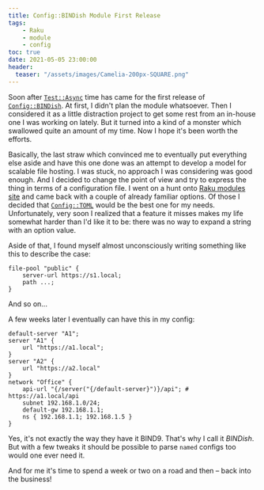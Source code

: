 ```yaml
---
title: Config::BINDish Module First Release
tags:
    - Raku
    - module
    - config
toc: true
date: 2021-05-05 23:00:00
header:
  teaser: "/assets/images/Camelia-200px-SQUARE.png"
---
```

Soon after [`Test::Async`](http://localhost:4000/2021/04/27/Test-Async-Release)
time has came for the first release of
[`Config::BINDish`](https://modules.raku.org/dist/Config::BINDish:zef:zef:vrurg).
At first, I didn't plan the module whatsoever. Then I considered it as a little
distraction project to get some rest from an in-house one I was working on
lately. But it turned into a kind of a monster which swallowed quite an amount
of my time. Now I hope it's been worth the efforts.

Basically, the last straw which convinced me to eventually put everything else
aside and have this one done was an attempt to develop a model for scalable file
hosting. I was stuck, no approach I was considering was good enough. And I
decided to change the point of view and try to express the thing in terms of a
configuration file. I went on a hunt onto [Raku modules
site](https://modules.raku.org) and came back with a couple of already familiar
options. Of those I decided that
[`Config::TOML`](https://github.com/atweiden/config-toml) would be the best one
for my needs. Unfortunately, very soon I realized that a feature it misses makes
my life somewhat harder than I'd like it to be: there was no way to expand a
string with an option value.

Aside of that, I found myself almost unconsciously writing something like this
to describe the case:

```
file-pool "public" {
    server-url https://s1.local;
    path ...;
}
```

And so on...

A few weeks later I eventually can have this in my config:

```
default-server "A1";
server "A1" {
    url "https://a1.local";
}
server "A2" {
    url "https://a2.local"
}
network "Office" {
    api-url "{/server("{/default-server}")}/api"; # https://a1.local/api
    subnet 192.168.1.0/24;
    default-gw 192.168.1.1;
    ns { 192.168.1.1; 192.168.1.5 }
}
```

Yes, it's not exactly the way they have it BIND9. That's why I call it _BINDish_.
But with a few tweaks it should be possible to parse `named` configs too would
one ever need it.

And for me it's time to spend a week or two on a road and then – back into the
business!
